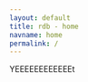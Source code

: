 ```yaml
---
layout: default
title: rdb - home
navname: home
permalink: /
---
```


<div class="yeet">
    YEEEEEEEEEEEEt
</div>